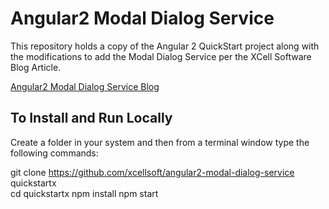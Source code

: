 # Angular2 Modal Dialog Service

This repository holds a copy of the Angular 2 QuickStart project along with the modifications to add the Modal Dialog Service per the XCell Software Blog Article.

[Angular2 Modal Dialog Service Blog](http://blog.xcellsoft.com/2017/01/blog-post_22.html)

## To Install and Run Locally

Create a folder in your system and then from a terminal window type the following commands:

git clone https://github.com/xcellsoft/angular2-modal-dialog-service quickstartx<br/>
cd quickstartx
npm install
npm start
